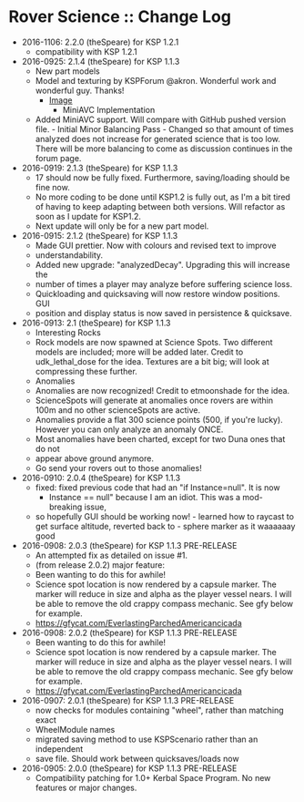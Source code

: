 # Rover Science :: Change Log

* 2016-1106: 2.2.0 (theSpeare) for KSP 1.2.1
	+ compatibility with KSP 1.2.1
* 2016-0925: 2.1.4 (theSpeare) for KSP 1.1.3
	+ New part models
	+ Model and texturing by KSPForum @akron. Wonderful work and wonderful guy. Thanks!
		- [Image](http://i.imgur.com/gZFbkjC.png)
			- MiniAVC Implementation
	+ Added MiniAVC support. Will compare with GitHub pushed version file.
			- Initial Minor Balancing Pass
			- Changed so that amount of times analyzed does not increase for generated science that is too low. There will be more balancing to come as discussion continues in the forum page.
* 2016-0919: 2.1.3 (theSpeare) for KSP 1.1.3
	+ 17 should now be fully fixed. Furthermore, saving/loading should be fine now.
	+ No more coding to be done until KSP1.2 is fully out, as I'm a bit tired of having to keep adapting between both versions. Will refactor as soon as I update for KSP1.2.
	+ Next update will only be for a new part model.
* 2016-0915: 2.1.2 (theSpeare) for KSP 1.1.3
	+ Made GUI prettier. Now with colours and revised text to improve
	+ understandability.
	+ Added new upgrade: "analyzedDecay". Upgrading this will increase the
	+ number of times a player may analyze before suffering science loss.
	+ Quickloading and quicksaving will now restore window positions. GUI
	+ position and display status is now saved in persistence & quicksave.
* 2016-0913: 2.1 (theSpeare) for KSP 1.1.3
	+ Interesting Rocks
	+ Rock models are now spawned at Science Spots. Two different models are included; more will be added later. Credit to udk_lethal_dose for the idea. Textures are a bit big; will look at compressing these further.
	+ Anomalies
	+ Anomalies are now recognized! Credit to etmoonshade for the idea.
	+ ScienceSpots will generate at anomalies once rovers are within 100m and no other scienceSpots are active.
	+ Anomalies provide a flat 300 science points (500, if you're lucky). However you can only analyze an anomaly ONCE.
	+ Most anomalies have been charted, except for two Duna ones that do not
	+ appear above ground anymore.
	+ Go send your rovers out to those anomalies!
* 2016-0910: 2.0.4 (theSpeare) for KSP 1.1.3
	+ fixed: fixed previous code that had an "if Instance=null". It is now
		- Instance == null" because I am an idiot. This was a mod-breaking issue,
	+ so hopefully GUI should be working now!
			- learned how to raycast to get surface altitude, reverted back to
			- sphere marker as it waaaaaay good
* 2016-0908: 2.0.3 (theSpeare) for KSP 1.1.3 PRE-RELEASE
	+ An attempted fix as detailed on issue #1.
	+ (from release 2.0.2) major feature:
	+ Been wanting to do this for awhile!
	+ Science spot location is now rendered by a capsule marker. The marker will reduce in size and alpha as the player vessel nears. I will be able to remove the old crappy compass mechanic. See gfy below for example.
	+ https://gfycat.com/EverlastingParchedAmericancicada
* 2016-0908: 2.0.2 (theSpeare) for KSP 1.1.3 PRE-RELEASE
	+ Been wanting to do this for awhile!
	+ Science spot location is now rendered by a capsule marker. The marker will reduce in size and alpha as the player vessel nears. I will be able to remove the old crappy compass mechanic. See gfy below for example.
	+ https://gfycat.com/EverlastingParchedAmericancicada
* 2016-0907: 2.0.1 (theSpeare) for KSP 1.1.3 PRE-RELEASE
	+ now checks for modules containing "wheel", rather than matching exact
	+ WheelModule names
	+ migrated saving method to use KSPScenario rather than an independent
	+ save file. Should work between quicksaves/loads now
* 2016-0905: 2.0.0 (theSpeare) for KSP 1.1.3 PRE-RELEASE
	+ Compatibility patching for 1.0+ Kerbal Space Program. No new features or major changes.

